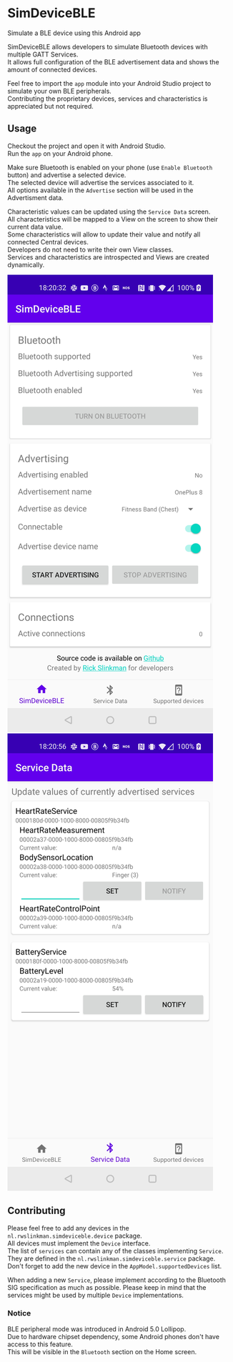 # SimDeviceBLE
Simulate a BLE device using this Android app

SimDeviceBLE allows developers to simulate Bluetooth devices with multiple GATT Services.   
It allows full configuration of the BLE advertisement data and shows the amount of connected devices.

Feel free to import the `app` module into your Android Studio project to simulate your own BLE peripherals.      
Contributing the proprietary devices, services and characteristics is appreciated but not required.     

## Usage
Checkout the project and open it with Android Studio.   
Run the `app` on your Android phone.   

Make sure Bluetooth is enabled on your phone (use `Enable Bluetooth` button) and advertise a selected device.   
The selected device will advertise the services associated to it.   
All options available in the `Advertise` section will be used in the Advertisment data.   

Characteristic values can be updated using the `Service Data` screen.   
All characteristics will be mapped to a View on the screen to show their current data value.   
Some characteristics will allow to update their value and notify all connected Central devices.   
Developers do not need to write their own View classes.   
Services and characteristics are introspected and Views are created dynamically.   

![Home screen allows for configuration of Advertisement data](docs/image_home_fragment.jpg)
![Service Data screen manipulates data of all advertised characteristics](docs/image_data_fragment.jpg)

## Contributing
Please feel free to add any devices in the `nl.rwslinkman.simdeviceble.device` package.   
All devices must implement the `Device` interface.  
The list of `services` can contain any of the classes implementing `Service`.   
They are defined in the `nl.rwslinkman.simdeviceble.service` package.    
Don't forget to add the new device in the `AppModel.supportedDevices` list.   

When adding a new `Service`, please implement according to the Bluetooth SIG specification as much as possible.
Please keep in mind that the services might be used by multiple `Device` implementations.   

### Notice
BLE peripheral mode was introduced in Android 5.0 Lollipop.  
Due to hardware chipset dependency, some Android phones don't have access to this feature.   
This will be visible in the `Bluetooth` section on the Home screen.   